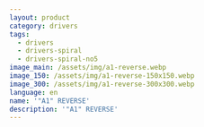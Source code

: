 ```yaml
---
layout: product
category: drivers
tags:
  - drivers
  - drivers-spiral
  - drivers-spiral-no5
image_main: /assets/img/a1-reverse.webp
image_150: /assets/img/a1-reverse-150x150.webp
image_300: /assets/img/a1-reverse-300x300.webp
language: en
name: '"A1" REVERSE'
description: '"A1" REVERSE'
---
```

